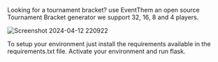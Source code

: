 Looking for a tournament bracket? use EventThem an open source Tournament Bracket generator we support 32, 16, 8 and 4 players. 

![Screenshot 2024-04-12 220922](https://github.com/dillanhoyos/EventThem/assets/55099931/7377ade5-2a5d-4446-87d2-de928c6d3e60)

To setup your environment just install the requirements available in the requirements.txt file. Activate your environment and run flask.
